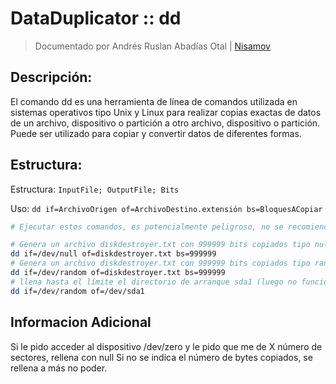 # DataDuplicator :: dd
<!--Documentado por Andrés Abadías (Nisamov)-->
> Documentado por Andrés Ruslan Abadías Otal | [Nisamov](https://github.com/Nisamov)

## Descripción:
El comando dd es una herramienta de línea de comandos utilizada en sistemas operativos tipo Unix y Linux para realizar copias exactas de datos de un archivo, dispositivo o partición a otro archivo, dispositivo o partición. Puede ser utilizado para copiar y convertir datos de diferentes formas.

## Estructura:
Estructura: `InputFile; OutputFile; Bits`

Uso: `dd if=ArchivoOrigen of=ArchivoDestino.extensión bs=BloquesACopiar`

```bash
# Ejecutar estos comandos, es potencialmente peligroso, no se recomienda llevar a cabo su ejecucion

# Genera un archivo diskdestroyer.txt con 999999 bits copiados tipo null
dd if=/dev/null of=diskdestroyer.txt bs=999999
# Genera un archivo diskdestroyer.txt con 999999 bits copiados tipo random
dd if=/dev/random of=diskdestroyer.txt bs=999999
# llena hasta el límite el directorio de arranque sda1 (luego no funciona), deibo a no haber especificado una cantidad concreta de bits
dd if=/dev/random of=/dev/sda1
```

## Informacion Adicional

Si le pido acceder al dispositivo /dev/zero y le pido que me de X número de sectores, rellena con null
Si no se indica el número de bytes copiados, se rellena a más no poder.